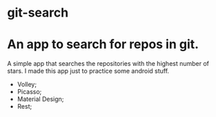# git-search
# An app to search for repos in git.
A simple app that searches the repositories with the highest number of stars.
I made this app just to practice some android stuff.

- Volley;
- Picasso;
- Material Design;
- Rest;

